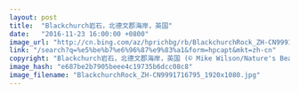 ```yaml
---
layout: post
title:  "Blackchurch岩石，北德文郡海岸，英国"
date:   "2016-11-23 16:00:00 +0800"
image_url: "http://cn.bing.com/az/hprichbg/rb/BlackchurchRock_ZH-CN9991716795_1920x1080.jpg"
link: "/search?q=%e5%be%b7%e6%96%87%e9%83%a1&form=hpcapt&mkt=zh-cn"
copyright: "Blackchurch岩石，北德文郡海岸，英国 (© Mike Wilson/Nature's Beauty/Aurora Photos)"
image_hash: "e687be2b7905beee4c19735b6dcc08c8"
image_filename: "BlackchurchRock_ZH-CN9991716795_1920x1080.jpg"
---
```

